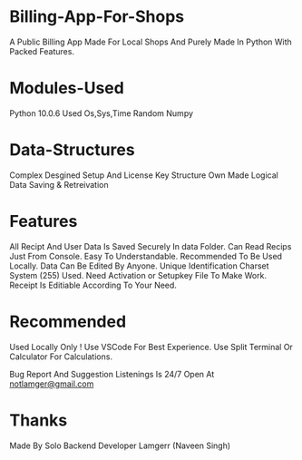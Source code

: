 # Billing-App-For-Shops
A Public Billing App Made For Local Shops And Purely Made In Python With Packed Features.

# Modules-Used
Python 10.0.6 Used
Os,Sys,Time
Random
Numpy

# Data-Structures
Complex Desgined
Setup And License Key Structure
Own Made Logical Data Saving & Retreivation

# Features
All Recipt And User Data Is Saved Securely In data Folder.
Can Read Recips Just From Console.
Easy To Understandable.
Recommended To Be Used Locally.
Data Can Be Edited By Anyone.
Unique Identification Charset System (255) Used.
Need Activation or Setupkey File To Make Work.
Receipt Is Editiable According To Your Need.

# Recommended
Used Locally Only !
Use VSCode For Best Experience.
Use Split Terminal Or Calculator For Calculations.

Bug Report And Suggestion Listenings Is 24/7 Open At notlamger@gmail.com

# Thanks
Made By Solo Backend Developer Lamgerr (Naveen Singh)
